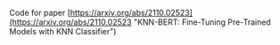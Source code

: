 Code for paper [https://arxiv.org/abs/2110.02523](https://arxiv.org/abs/2110.02523 "KNN-BERT: Fine-Tuning Pre-Trained Models with KNN Classifier")